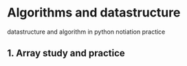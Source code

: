  # Algorithms and datastructure
datastructure and algorithm in python
notiation practice
## 1. Array study and practice
